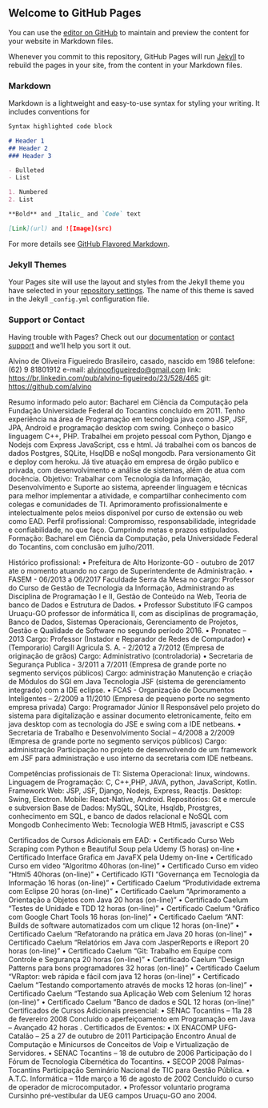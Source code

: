 ## Welcome to GitHub Pages

You can use the [editor on GitHub](https://github.com/alvino/curriculo/edit/master/index.md) to maintain and preview the content for your website in Markdown files.

Whenever you commit to this repository, GitHub Pages will run [Jekyll](https://jekyllrb.com/) to rebuild the pages in your site, from the content in your Markdown files.

### Markdown

Markdown is a lightweight and easy-to-use syntax for styling your writing. It includes conventions for

```markdown
Syntax highlighted code block

# Header 1
## Header 2
### Header 3

- Bulleted
- List

1. Numbered
2. List

**Bold** and _Italic_ and `Code` text

[Link](url) and ![Image](src)
```

For more details see [GitHub Flavored Markdown](https://guides.github.com/features/mastering-markdown/).

### Jekyll Themes

Your Pages site will use the layout and styles from the Jekyll theme you have selected in your [repository settings](https://github.com/alvino/curriculo/settings). The name of this theme is saved in the Jekyll `_config.yml` configuration file.

### Support or Contact

Having trouble with Pages? Check out our [documentation](https://help.github.com/categories/github-pages-basics/) or [contact support](https://github.com/contact) and we’ll help you sort it out.

Alvino de Oliveira Figueiredo 
Brasileiro, casado, nascido em 1986 
telefone: (62) 9 81801912 
e-mail:   alvinoofigueiredo@gmail.com
      link: https://br.linkedin.com/pub/alvino-figueiredo/23/528/465
      git: https://github.com/alvino

Resumo informado pelo autor:
	Bacharel em Ciência da Computação pela Fundação Universidade Federal do Tocantins concluido em 2011. Tenho experiência na área de Programação em tecnologia java como JSP, JSF, JPA, Android e programação desktop com swing. Conheço  o basico linguagem C++, PHP. Trabalhei em projeto pessoal com Python, Django e Nodejs com Express JavaScript, css e html. Já trabalhei com os bancos de dados Postgres, SQLite, HsqlDB e noSql mongodb. Para versionamento Git e deploy com heroku. Já tive atuação em empresa de órgão publico e privada, com desenvolvimento e análise de sistemas, além de atua com docência.
Objetivo: 
	Trabalhar com Tecnologia da Informação, Desenvolvimento e Suporte ao sistema, apreender linguagem e técnicas para melhor implementar a atividade, e compartilhar conhecimento com colegas e comunidades de TI. Aprimoramento profissionalmente e intelectualmente pelos meios disponível por curso de extensão ou web como  EAD. 
Perfil profissional: 
	Compromisso, responsabilidade, integridade e confiabilidade, no que faço. Cumprindo metas e prazos estipulados.
Formação: 
	Bacharel em Ciência da Computação, pela Universidade Federal do Tocantins, com conclusão em julho/2011. 






Histórico profissional: 
• Prefeitura de Alto Horizonte-GO - outubro de 2017 ate o momento atuando no cargo de Superintendente de Administração. 
	• FASEM - 06/2013 a 06/2017 Faculdade Serra da Mesa no cargo: Professor do Curso de Gestão de Tecnologia da Informação, Administrando as Disciplina de Programação I e II, Gestão de Conteúdo na Web, Teoria de banco de Dados e Estrutura de Dados.
	• Professor Substituto IFG campos Uruaçu-GO professor de informática II, com as disciplinas de programação, Banco de Dados, Sistemas Operacionais, Gerenciamento de Projetos, Gestão e Qualidade de Software no segundo período 2016.
	• Pronatec – 2013 Cargo: Professor (Instador e Reparador de Redes de Computador) 
	• (Temporario) Cargill Agricula S. A. - 2/2012 a 7/2012 (Empresa de originação de grãos) 
Cargo: Administrativo (controladoria) 
	• Secretaria de Segurança Publica - 3/2011 a 7/2011 (Empresa de grande porte no segmento serviços públicos) 
Cargo: administração
Manutenção e criação de Módulos do SGI em Java Tecnologia JSF (sistema de gerenciamento integrado)  com a IDE eclipse.
	• FCAS - Organização de Documentos Inteligentes – 2/2009 a 11/2010 (Empresa de pequeno porte no segmento empresa privada) 
Cargo: Programador Júnior II 
Responsável pelo projeto do sistema para digitalização e assinar documento eletronicamente, feito em java desktop com as tecnologia do JSE e swing com a IDE netbeans. 
	• Secretaria de Trabalho e Desenvolvimento Social – 4/2008 a 2/2009 (Empresa de grande porte no segmento serviços públicos) 
Cargo: administração 
Participação no projeto de desenvolvendo de um framework em JSF para administração e uso interno da secretaria com IDE netbeans. 





Competências profissionais de TI:
Sistema Operacional:
linux, windowns.
Linguagem de Programação:
C, C++,PHP, JAVA, python, JavaScript, Kotlin.
Framework
Web: JSP, JSF, Django, Nodejs, Express, Reactjs.
Desktop: Swing, Electron.
Mobile: React-Native, Android.
Repositórios:
Git e mercule e subversion
Base de Dados:
MySQL, SQLite, Hsqldb, Prostgres, conhecimento em SQL,  e banco de dados relacional e NoSQL com Mongodb
Conhecimento Web:
Tecnologia WEB Html5, javascript e CSS

Certificados de Cursos Adicionais em EAD: 
    • Certificado Curso Web Scraping com Python e Beautiful Soup pela Udemy (5 horas)  on-line
    • Certificado Interface Grafica em JavaFX pela Udemy on-line
    • Certificado Curso em video “Algoritmo 40horas (on-line)”
    • Certificado Curso em video “Html5 40horas (on-line)”
    • Certificado IGTI “Governança em Tecnologia da Informação 16 horas (on-line)”
    • Certificado Caelum “Produtividade extrema com Eclipse 20 horas (on-line)”
    • Certificado Caelum “Aprimoramento a Orientação a Objetos com Java 20 horas (on-line)”
    • Certificado Caelum “Testes de Unidade e TDD 12 horas (on-line)”
    • Certificado Caelum “Gráfico com Google Chart Tools 16 horas (on-line)”
    • Certificado Caelum “ANT: Builds de software automatizados com um clique 12 horas (on-line)”
    • Certificado Caelum “Refatorando na prática em Java 20 horas (on-line)”
    • Certificado Caelum “Relatórios em Java com JasperReports e iReport 20 horas (on-line)”
    • Certificado Caelum “Git: Trabalho em Equipe com Controle e Segurança 20 horas (on-line)”
    • Certificado Caelum “Design Patterns para bons programadores 32 horas (on-line)” 
    • Certificado Caelum “VRaptor: web rápida e fácil com java 12 horas (on-line)”
    • Certificado Caelum “Testando comportamento através de mocks 12 horas (on-line)”
    • Certificado Caelum “Testando sua Aplicação Web com Selenium 12 horas (on-line)”
    • Certificado Caelum “Banco de dados e SQL 12 horas (on-line)” 
Certificados de Cursos Adicionais presencial: 
    • SENAC Tocantins – 11a 28 de fevereiro 2008 Concluído o aperfeiçoamento em Programação em Java – Avançado 42 horas .
Certificados de Eventos: 
    • IX ENACOMP UFG-Catalão – 25 a 27 de outubro de 2011 Participação Encontro Anual de Computação e Minicursos de Conceitos de Voip e Virtualização de Servidores.
    • SENAC Tocantins – 18 de outubro de 2006 Participação do I Fórum de Tecnologia Cibernética do Tocantins.
    • SECOP 2008 Palmas-Tocantins Participação Seminário Nacional de TIC para Gestão Pública. 
    • A.T.C. Informática – 11de março a 16 de agosto de 2002 Concluído o curso de operador de microcomputador.
    • Professor voluntario programa Cursinho pré-vestibular da UEG campos Uruaçu-GO ano 2004.
